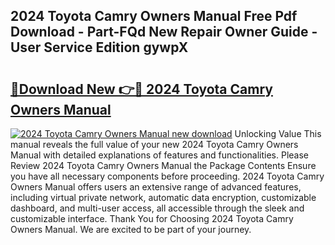 ## 2024 Toyota Camry Owners Manual Free Pdf Download - Part-FQd New Repair Owner Guide - User Service Edition gywpX

# <h2><a href="http://bc16809.oget.top/?id=2024+Toyota+Camry+Owners+Manual">🔗Download New 👉🔴 2024 Toyota Camry Owners Manual</a></h2>

[![2024 Toyota Camry Owners Manual new download](https://i.imgur.com/5g1atiW.png)](http://bc16809.oget.top/?id=2024+Toyota+Camry+Owners+Manual)
Unlocking Value This manual reveals the full value of your new 2024 Toyota Camry Owners Manual with detailed explanations of features and functionalities. Please Review 2024 Toyota Camry Owners Manual the Package Contents Ensure you have all necessary components before proceeding. 2024 Toyota Camry Owners Manual offers users an extensive range of advanced features, including virtual private network, automatic data encryption, customizable dashboard, and multi-user access, all accessible through the sleek and customizable interface. Thank You for Choosing 2024 Toyota Camry Owners Manual. We are excited to be part of your journey.
